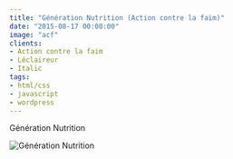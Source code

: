```yaml
---
title: "Génération Nutrition (Action contre la faim)"
date: "2015-08-17 00:00:00"
image: "acf"
clients:
- Action contre la faim
- Léclaireur
- Italic
tags:
- html/css
- javascript
- wordpress
---
```


Génération Nutrition

![Génération Nutrition](/images/projets/generation-nutrition/generation-nutrition-1.jpg)

